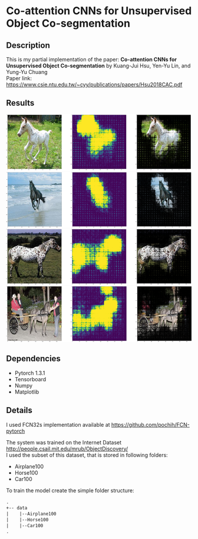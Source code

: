 # Co-attention CNNs for Unsupervised Object Co-segmentation

## Description

This is my partial implementation of the paper: **Co-attention CNNs for Unsupervised Object Co-segmentation** by Kuang-Jui Hsu, Yen-Yu Lin, and Yung-Yu Chuang  
Paper link:  
https://www.csie.ntu.edu.tw/~cyy/publications/papers/Hsu2018CAC.pdf

## Results
![](img/example0.png)
![](img/example1.png)
![](img/example2.png)
![](img/example4.png)

## Dependencies
- Pytorch 1.3.1
- Tensorboard
- Numpy
- Matplotlib
## Details
I used FCN32s implementation available at https://github.com/pochih/FCN-pytorch

The system was trained on the Internet Dataset http://people.csail.mit.edu/mrub/ObjectDiscovery/  
I used the subset of this dataset, that is stored in following folders:
- Airplane100
- Horse100
- Car100


To train the model create the simple folder structure:  
```
.
+-- data
|    |--Airplane100
|    |--Horse100
|    |--Car100
.
```
